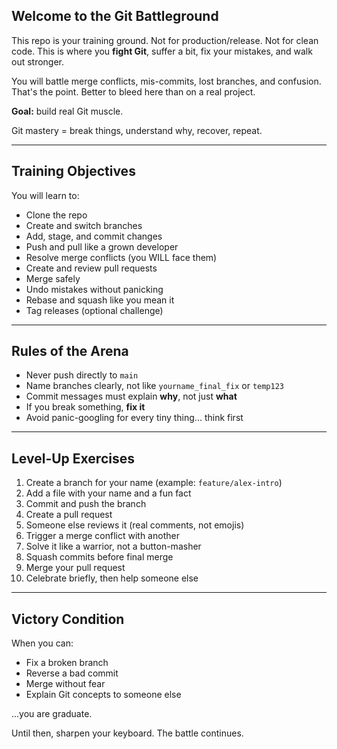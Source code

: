 ## Welcome to the Git Battleground

This repo is your training ground. Not for production/release. Not for clean code.
This is where you **fight Git**, suffer a bit, fix your mistakes, and walk out stronger.

You will battle merge conflicts, mis-commits, lost branches, and confusion.
That's the point. Better to bleed here than on a real project.

**Goal:** build real Git muscle.

Git mastery = break things, understand why, recover, repeat.

---

## Training Objectives

You will learn to:

- Clone the repo
- Create and switch branches
- Add, stage, and commit changes
- Push and pull like a grown developer
- Resolve merge conflicts (you WILL face them)
- Create and review pull requests
- Merge safely
- Undo mistakes without panicking
- Rebase and squash like you mean it
- Tag releases (optional challenge)

---

## Rules of the Arena

- Never push directly to `main`
- Name branches clearly, not like `yourname_final_fix` or `temp123`
- Commit messages must explain **why**, not just **what**
- If you break something, **fix it**
- Avoid panic-googling for every tiny thing... think first

---

## Level-Up Exercises

1. Create a branch for your name (example: `feature/alex-intro`)
2. Add a file with your name and a fun fact
3. Commit and push the branch
4. Create a pull request
5. Someone else reviews it (real comments, not emojis)
6. Trigger a merge conflict with another
7. Solve it like a warrior, not a button-masher
8. Squash commits before final merge
9. Merge your pull request
10. Celebrate briefly, then help someone else

---

## Victory Condition

When you can:

- Fix a broken branch
- Reverse a bad commit
- Merge without fear
- Explain Git concepts to someone else

...you are graduate.

Until then, sharpen your keyboard. The battle continues.
